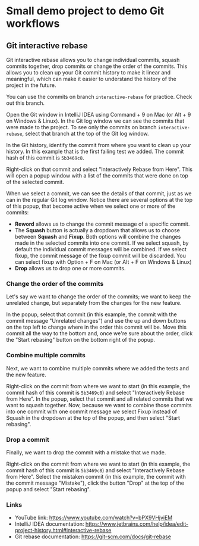 # Small demo project to demo Git workflows

## Git interactive rebase

Git interactive rebase allows you to change individual commits, squash commits together, drop commits or change the order of the commits.
This allows you to clean up your Git commit history to make it linear and meaningful, which can make it easier to understand
the history of the project in the future. 

You can use the commits on branch `interactive-rebase` for practice. Check out this branch.

Open the Git window in IntelliJ IDEA using Command + 9 on Mac (or Alt + 9 on Windows & Linux). 
In the Git log window we can see the commits that were made to the project. To see only the commits on branch `interactive-rebase`, select that branch at the top of the Git log window.

In the Git history, identify the commit from where you want to clean up your history. In this example that is the first failing test we added. The commit hash of this commit is `5b3469c8`.

Right-click on that commit and select "Interactively Rebase from Here". This will open a popup window with a list of the commits that were done on top of the selected commit.

When we select a commit, we can see the details of that commit, just as we can in the regular Git log window. 
Notice there are several options at the top of this popup, that become active when we select one or more of the commits:

* **Reword** allows us to change the commit message of a specific commit.
* The **Squash** button is actually a dropdown that allows us to choose between **Squash** and **Fixup**. Both options will combine the changes made in the selected commits into one commit. If we select squash, by default the individual commit messages will be combined. If we select fixup, the commit message of the fixup commit will be discarded. You can select fixup with Option + F on Mac (or Alt + F on Windows & Linux)
* **Drop** allows us to drop one or more commits.

### Change the order of the commits
Let's say we want to change the order of the commits; we want to keep the unrelated change, but separately from the changes for the new feature.

In the popup, select that commit (in this example, the commit with the commit message "Unrelated changes") and use the up and down buttons on the top left to change where in the order this commit will be.
Move this commit all the way to the bottom and, once we're sure about the order, click the "Start rebasing" button on the bottom right of the popup.

### Combine multiple commits
Next, we want to combine multiple commits where we added the tests and the new feature. 

Right-click on the commit from where we want to start (in this example, the commit hash of this commit is `5b3469c8`) and select "Interactively Rebase from Here".
In the popup, select that commit and all related commits that we want to squash together. 
Now, because we want to combine those commits into one commit with one commit message we select Fixup instead of Squash in the dropdown at the top of the popup, and then select "Start rebasing".

### Drop a commit
Finally, we want to drop the commit with a mistake that we made. 

Right-click on the commit from where we want to start (in this example, the commit hash of this commit is `5b3469c8`) and select "Interactively Rebase from Here".
Select the mistaken commit (in this example, the commit with the commit message "Mistake"), click the button "Drop" at the top of the popup and select "Start rebasing".

### Links
* YouTube link: https://www.youtube.com/watch?v=bPX9VHjviEM
* IntelliJ IDEA documentation: https://www.jetbrains.com/help/idea/edit-project-history.html#interactive-rebase
* Git rebase documentation: https://git-scm.com/docs/git-rebase
